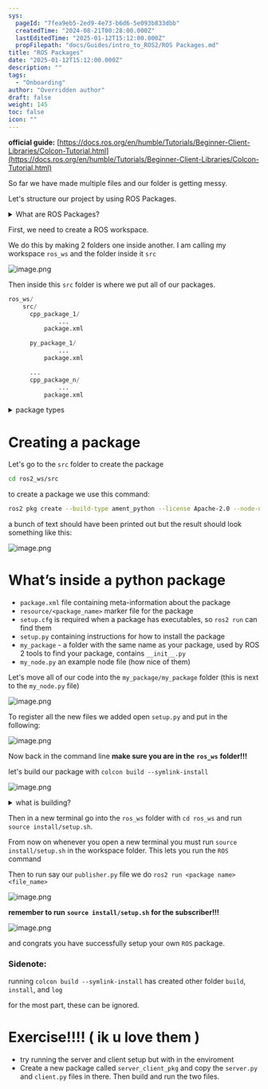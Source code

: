 ```yaml
---
sys:
  pageId: "7fea9eb5-2ed9-4e73-b6d6-5e093b833dbb"
  createdTime: "2024-08-21T00:28:00.000Z"
  lastEditedTime: "2025-01-12T15:12:00.000Z"
  propFilepath: "docs/Guides/intro_to_ROS2/ROS Packages.md"
title: "ROS Packages"
date: "2025-01-12T15:12:00.000Z"
description: ""
tags:
  - "Onboarding"
author: "Overridden author"
draft: false
weight: 145
toc: false
icon: ""
---
```


**official guide:** [https://docs.ros.org/en/humble/Tutorials/Beginner-Client-Libraries/Colcon-Tutorial.html](https://docs.ros.org/en/humble/Tutorials/Beginner-Client-Libraries/Colcon-Tutorial.html)

So far we have made multiple files and our folder is getting messy.

Let's structure our project by using ROS Packages.

<details>

<summary>What are ROS Packages?</summary>

ROS Packages are, as the name implies, packages of code that are highly sharable between ROS developers.

They consist of a folder, `package.xml` file, and source code

```python
      cpp_package_1/
		      ... imagine much code files here ..
          package.xml
```

</details>

First, we need to create a ROS workspace.

We do this by making 2 folders one inside another. I am calling my workspace `ros_ws` and the folder inside it `src`

![image.png](https://prod-files-secure.s3.us-west-2.amazonaws.com/d518164a-d88e-44d1-a4ee-3adb3bd8bce0/70706947-fd18-4537-a67b-e12946812d31/image.png?X-Amz-Algorithm=AWS4-HMAC-SHA256&X-Amz-Content-Sha256=UNSIGNED-PAYLOAD&X-Amz-Credential=ASIAZI2LB466ZFGFXNF7%2F20250525%2Fus-west-2%2Fs3%2Faws4_request&X-Amz-Date=20250525T121404Z&X-Amz-Expires=3600&X-Amz-Security-Token=IQoJb3JpZ2luX2VjEGIaCXVzLXdlc3QtMiJIMEYCIQDMXDVMR50Z63mo5r1CKL3YfnKYsZsTCp1rqSOIwAINtAIhAITZgaPa8osEbMxcBBgcSmpSwu8ZuAFzWuzmqGLuVBavKv8DCCsQABoMNjM3NDIzMTgzODA1IgwcXW0QDdtvBy9vkZEq3APefGpCLCKajHJXc4%2BDMsge9kH6z3vv%2BUTXgAb%2BOYqF%2FMVtMmit9kJgpuiZFQ1TV96pCnuQHEfmoIKJfqZs2ZuzO6Jf2%2Fl8tKfkzU1hTV3RAuJvMhlYVpH%2FVomRTdPqLmb5J2UllewVqiiaDUoGzwY4WwTRVnhhSl7499hUA6sFvezDLC8R88neRtmHExkyYDLWYXSDja1G1tBY80a3gOOkk2W2kQgj4dIX18X4dfh16znZ%2FcwarYj6%2BsaBWeUL943P4gt1zyW3eF6BvLgPPEUkRzkLwln3f%2FyAX3GJS8R9M27cLsUFFw4gyJcCyQi%2FMi7BFG3v5%2B9wovtWxMLCiJrj8eOH%2BXszemF1xS%2F8NW1I3j7WE92jRythNPyXkVoNklZICUakf%2F%2B6oOomQTky0z%2BH7v8R%2B%2Fio48VMRGMALek%2BZbzOW4BSw6cBRbc74vgRGEhGKzHisstBFFwstPsnkbCBRGDApJbZfnO%2F%2Br%2B3iWBNcOH2r8GMvry59XN%2FIt6x6KZ3Cc8DwtlaM51pzo%2FVG8tjyRkoGd1vJ3NbYbgmVvL1QsLgYEGHywnCMsMHsk4Vf7zEmJj73%2BaCBtWdWiU%2BPlR1P8cY1EvhSh80cOf3nusA9mDUbbq03qeNzwRJpDCv1cvBBjqkAQCwbUG3u8OfLtPkObLZI6fantduN47n4ns3Z9RjPT3YJ1ALPmd1m%2F5VDbyb62cjk4L1SfzpykaB7eiiDeZA0WdpfceUWk7iMJZT1kGXdr8SBheCUOlhjGKBo%2FMm4b3LXvIiFqAjtp7UaRqLkmoRx1xwYx3E8W5aQcTsApoViF%2F9Ib7H9pc4q34wNXy482M14iWiTv4j8ywFlxxZwU6TBXcSEf%2Ba&X-Amz-Signature=43793dc673c9183354c2611a8e97c96f9de5548a9d88eba25598bd6fc9e407e9&X-Amz-SignedHeaders=host&x-id=GetObject)

Then inside this `src` folder is where we put all of our packages.

```python
ros_ws/
    src/
      cpp_package_1/
		      ...
          package.xml

      py_package_1/
		      ...
          package.xml

      ...
      cpp_package_n/
		      ...
          package.xml

```

<details>

<summary>package types</summary>

packages can be either `C++` or python.

the intern file structure is different for each but for this guide we will stick to creating python packages

</details>

# Creating a package

Let's go to the `src` folder to create the package

```bash
cd ros2_ws/src
```

to create a package we use this command:

```bash
ros2 pkg create --build-type ament_python --license Apache-2.0 --node-name my_node my_package
```

a bunch of text should have been printed out but the result should look something like this:

![image.png](https://prod-files-secure.s3.us-west-2.amazonaws.com/d518164a-d88e-44d1-a4ee-3adb3bd8bce0/e6cf1e3f-8512-4a3e-b131-079f800bf3e8/image.png?X-Amz-Algorithm=AWS4-HMAC-SHA256&X-Amz-Content-Sha256=UNSIGNED-PAYLOAD&X-Amz-Credential=ASIAZI2LB466ZFGFXNF7%2F20250525%2Fus-west-2%2Fs3%2Faws4_request&X-Amz-Date=20250525T121404Z&X-Amz-Expires=3600&X-Amz-Security-Token=IQoJb3JpZ2luX2VjEGIaCXVzLXdlc3QtMiJIMEYCIQDMXDVMR50Z63mo5r1CKL3YfnKYsZsTCp1rqSOIwAINtAIhAITZgaPa8osEbMxcBBgcSmpSwu8ZuAFzWuzmqGLuVBavKv8DCCsQABoMNjM3NDIzMTgzODA1IgwcXW0QDdtvBy9vkZEq3APefGpCLCKajHJXc4%2BDMsge9kH6z3vv%2BUTXgAb%2BOYqF%2FMVtMmit9kJgpuiZFQ1TV96pCnuQHEfmoIKJfqZs2ZuzO6Jf2%2Fl8tKfkzU1hTV3RAuJvMhlYVpH%2FVomRTdPqLmb5J2UllewVqiiaDUoGzwY4WwTRVnhhSl7499hUA6sFvezDLC8R88neRtmHExkyYDLWYXSDja1G1tBY80a3gOOkk2W2kQgj4dIX18X4dfh16znZ%2FcwarYj6%2BsaBWeUL943P4gt1zyW3eF6BvLgPPEUkRzkLwln3f%2FyAX3GJS8R9M27cLsUFFw4gyJcCyQi%2FMi7BFG3v5%2B9wovtWxMLCiJrj8eOH%2BXszemF1xS%2F8NW1I3j7WE92jRythNPyXkVoNklZICUakf%2F%2B6oOomQTky0z%2BH7v8R%2B%2Fio48VMRGMALek%2BZbzOW4BSw6cBRbc74vgRGEhGKzHisstBFFwstPsnkbCBRGDApJbZfnO%2F%2Br%2B3iWBNcOH2r8GMvry59XN%2FIt6x6KZ3Cc8DwtlaM51pzo%2FVG8tjyRkoGd1vJ3NbYbgmVvL1QsLgYEGHywnCMsMHsk4Vf7zEmJj73%2BaCBtWdWiU%2BPlR1P8cY1EvhSh80cOf3nusA9mDUbbq03qeNzwRJpDCv1cvBBjqkAQCwbUG3u8OfLtPkObLZI6fantduN47n4ns3Z9RjPT3YJ1ALPmd1m%2F5VDbyb62cjk4L1SfzpykaB7eiiDeZA0WdpfceUWk7iMJZT1kGXdr8SBheCUOlhjGKBo%2FMm4b3LXvIiFqAjtp7UaRqLkmoRx1xwYx3E8W5aQcTsApoViF%2F9Ib7H9pc4q34wNXy482M14iWiTv4j8ywFlxxZwU6TBXcSEf%2Ba&X-Amz-Signature=65e338e9800b42203806c5efb518f34314c9b66e8e1a0403a51e4e8101757395&X-Amz-SignedHeaders=host&x-id=GetObject)

# What’s inside a python package

- `package.xml` file containing meta-information about the package
- `resource/<package_name>` marker file for the package
- `setup.cfg` is required when a package has executables, so `ros2 run` can find them
- `setup.py` containing instructions for how to install the package
- `my_package` - a folder with the same name as your package, used by ROS 2 tools to find your package, contains `__init__.py`
- `my_node.py` an example node file (how nice of them)

Let's move all of our code into the `my_package/my_package` folder (this is next to the `my_node.py` file)

![image.png](https://prod-files-secure.s3.us-west-2.amazonaws.com/d518164a-d88e-44d1-a4ee-3adb3bd8bce0/9ce58f11-0da9-4d3e-b86d-506a9685d378/image.png?X-Amz-Algorithm=AWS4-HMAC-SHA256&X-Amz-Content-Sha256=UNSIGNED-PAYLOAD&X-Amz-Credential=ASIAZI2LB466ZFGFXNF7%2F20250525%2Fus-west-2%2Fs3%2Faws4_request&X-Amz-Date=20250525T121404Z&X-Amz-Expires=3600&X-Amz-Security-Token=IQoJb3JpZ2luX2VjEGIaCXVzLXdlc3QtMiJIMEYCIQDMXDVMR50Z63mo5r1CKL3YfnKYsZsTCp1rqSOIwAINtAIhAITZgaPa8osEbMxcBBgcSmpSwu8ZuAFzWuzmqGLuVBavKv8DCCsQABoMNjM3NDIzMTgzODA1IgwcXW0QDdtvBy9vkZEq3APefGpCLCKajHJXc4%2BDMsge9kH6z3vv%2BUTXgAb%2BOYqF%2FMVtMmit9kJgpuiZFQ1TV96pCnuQHEfmoIKJfqZs2ZuzO6Jf2%2Fl8tKfkzU1hTV3RAuJvMhlYVpH%2FVomRTdPqLmb5J2UllewVqiiaDUoGzwY4WwTRVnhhSl7499hUA6sFvezDLC8R88neRtmHExkyYDLWYXSDja1G1tBY80a3gOOkk2W2kQgj4dIX18X4dfh16znZ%2FcwarYj6%2BsaBWeUL943P4gt1zyW3eF6BvLgPPEUkRzkLwln3f%2FyAX3GJS8R9M27cLsUFFw4gyJcCyQi%2FMi7BFG3v5%2B9wovtWxMLCiJrj8eOH%2BXszemF1xS%2F8NW1I3j7WE92jRythNPyXkVoNklZICUakf%2F%2B6oOomQTky0z%2BH7v8R%2B%2Fio48VMRGMALek%2BZbzOW4BSw6cBRbc74vgRGEhGKzHisstBFFwstPsnkbCBRGDApJbZfnO%2F%2Br%2B3iWBNcOH2r8GMvry59XN%2FIt6x6KZ3Cc8DwtlaM51pzo%2FVG8tjyRkoGd1vJ3NbYbgmVvL1QsLgYEGHywnCMsMHsk4Vf7zEmJj73%2BaCBtWdWiU%2BPlR1P8cY1EvhSh80cOf3nusA9mDUbbq03qeNzwRJpDCv1cvBBjqkAQCwbUG3u8OfLtPkObLZI6fantduN47n4ns3Z9RjPT3YJ1ALPmd1m%2F5VDbyb62cjk4L1SfzpykaB7eiiDeZA0WdpfceUWk7iMJZT1kGXdr8SBheCUOlhjGKBo%2FMm4b3LXvIiFqAjtp7UaRqLkmoRx1xwYx3E8W5aQcTsApoViF%2F9Ib7H9pc4q34wNXy482M14iWiTv4j8ywFlxxZwU6TBXcSEf%2Ba&X-Amz-Signature=293c0002815815c60895cc3cb484f2ba0dbc0b8ba79815bc2ed99af035091f8f&X-Amz-SignedHeaders=host&x-id=GetObject)

To register all the new files we added open `setup.py` and put in the following:

![image.png](https://prod-files-secure.s3.us-west-2.amazonaws.com/d518164a-d88e-44d1-a4ee-3adb3bd8bce0/1cd7c262-4cae-4496-9d75-c178537d24a2/image.png?X-Amz-Algorithm=AWS4-HMAC-SHA256&X-Amz-Content-Sha256=UNSIGNED-PAYLOAD&X-Amz-Credential=ASIAZI2LB466ZFGFXNF7%2F20250525%2Fus-west-2%2Fs3%2Faws4_request&X-Amz-Date=20250525T121404Z&X-Amz-Expires=3600&X-Amz-Security-Token=IQoJb3JpZ2luX2VjEGIaCXVzLXdlc3QtMiJIMEYCIQDMXDVMR50Z63mo5r1CKL3YfnKYsZsTCp1rqSOIwAINtAIhAITZgaPa8osEbMxcBBgcSmpSwu8ZuAFzWuzmqGLuVBavKv8DCCsQABoMNjM3NDIzMTgzODA1IgwcXW0QDdtvBy9vkZEq3APefGpCLCKajHJXc4%2BDMsge9kH6z3vv%2BUTXgAb%2BOYqF%2FMVtMmit9kJgpuiZFQ1TV96pCnuQHEfmoIKJfqZs2ZuzO6Jf2%2Fl8tKfkzU1hTV3RAuJvMhlYVpH%2FVomRTdPqLmb5J2UllewVqiiaDUoGzwY4WwTRVnhhSl7499hUA6sFvezDLC8R88neRtmHExkyYDLWYXSDja1G1tBY80a3gOOkk2W2kQgj4dIX18X4dfh16znZ%2FcwarYj6%2BsaBWeUL943P4gt1zyW3eF6BvLgPPEUkRzkLwln3f%2FyAX3GJS8R9M27cLsUFFw4gyJcCyQi%2FMi7BFG3v5%2B9wovtWxMLCiJrj8eOH%2BXszemF1xS%2F8NW1I3j7WE92jRythNPyXkVoNklZICUakf%2F%2B6oOomQTky0z%2BH7v8R%2B%2Fio48VMRGMALek%2BZbzOW4BSw6cBRbc74vgRGEhGKzHisstBFFwstPsnkbCBRGDApJbZfnO%2F%2Br%2B3iWBNcOH2r8GMvry59XN%2FIt6x6KZ3Cc8DwtlaM51pzo%2FVG8tjyRkoGd1vJ3NbYbgmVvL1QsLgYEGHywnCMsMHsk4Vf7zEmJj73%2BaCBtWdWiU%2BPlR1P8cY1EvhSh80cOf3nusA9mDUbbq03qeNzwRJpDCv1cvBBjqkAQCwbUG3u8OfLtPkObLZI6fantduN47n4ns3Z9RjPT3YJ1ALPmd1m%2F5VDbyb62cjk4L1SfzpykaB7eiiDeZA0WdpfceUWk7iMJZT1kGXdr8SBheCUOlhjGKBo%2FMm4b3LXvIiFqAjtp7UaRqLkmoRx1xwYx3E8W5aQcTsApoViF%2F9Ib7H9pc4q34wNXy482M14iWiTv4j8ywFlxxZwU6TBXcSEf%2Ba&X-Amz-Signature=6b7e2b91955b5b21de2dbcd07d8fe26f00abc972deb3ab27097c791f9a0d824f&X-Amz-SignedHeaders=host&x-id=GetObject)

Now back in the command line **make sure you are in the** **`ros_ws`** **folder!!!**

let's build our package with `colcon build --symlink-install`

![image.png](https://prod-files-secure.s3.us-west-2.amazonaws.com/d518164a-d88e-44d1-a4ee-3adb3bd8bce0/2f2a0d27-b173-48fd-b189-5f5c0ce65619/image.png?X-Amz-Algorithm=AWS4-HMAC-SHA256&X-Amz-Content-Sha256=UNSIGNED-PAYLOAD&X-Amz-Credential=ASIAZI2LB466ZFGFXNF7%2F20250525%2Fus-west-2%2Fs3%2Faws4_request&X-Amz-Date=20250525T121404Z&X-Amz-Expires=3600&X-Amz-Security-Token=IQoJb3JpZ2luX2VjEGIaCXVzLXdlc3QtMiJIMEYCIQDMXDVMR50Z63mo5r1CKL3YfnKYsZsTCp1rqSOIwAINtAIhAITZgaPa8osEbMxcBBgcSmpSwu8ZuAFzWuzmqGLuVBavKv8DCCsQABoMNjM3NDIzMTgzODA1IgwcXW0QDdtvBy9vkZEq3APefGpCLCKajHJXc4%2BDMsge9kH6z3vv%2BUTXgAb%2BOYqF%2FMVtMmit9kJgpuiZFQ1TV96pCnuQHEfmoIKJfqZs2ZuzO6Jf2%2Fl8tKfkzU1hTV3RAuJvMhlYVpH%2FVomRTdPqLmb5J2UllewVqiiaDUoGzwY4WwTRVnhhSl7499hUA6sFvezDLC8R88neRtmHExkyYDLWYXSDja1G1tBY80a3gOOkk2W2kQgj4dIX18X4dfh16znZ%2FcwarYj6%2BsaBWeUL943P4gt1zyW3eF6BvLgPPEUkRzkLwln3f%2FyAX3GJS8R9M27cLsUFFw4gyJcCyQi%2FMi7BFG3v5%2B9wovtWxMLCiJrj8eOH%2BXszemF1xS%2F8NW1I3j7WE92jRythNPyXkVoNklZICUakf%2F%2B6oOomQTky0z%2BH7v8R%2B%2Fio48VMRGMALek%2BZbzOW4BSw6cBRbc74vgRGEhGKzHisstBFFwstPsnkbCBRGDApJbZfnO%2F%2Br%2B3iWBNcOH2r8GMvry59XN%2FIt6x6KZ3Cc8DwtlaM51pzo%2FVG8tjyRkoGd1vJ3NbYbgmVvL1QsLgYEGHywnCMsMHsk4Vf7zEmJj73%2BaCBtWdWiU%2BPlR1P8cY1EvhSh80cOf3nusA9mDUbbq03qeNzwRJpDCv1cvBBjqkAQCwbUG3u8OfLtPkObLZI6fantduN47n4ns3Z9RjPT3YJ1ALPmd1m%2F5VDbyb62cjk4L1SfzpykaB7eiiDeZA0WdpfceUWk7iMJZT1kGXdr8SBheCUOlhjGKBo%2FMm4b3LXvIiFqAjtp7UaRqLkmoRx1xwYx3E8W5aQcTsApoViF%2F9Ib7H9pc4q34wNXy482M14iWiTv4j8ywFlxxZwU6TBXcSEf%2Ba&X-Amz-Signature=389bd1548d198415d65b671aef59dffb9a3b12d5bb240d728e3891d17c8df78c&X-Amz-SignedHeaders=host&x-id=GetObject)

<details>

<summary>what is building?</summary>

if you are a CS major at Rose-Hulman you will learn the answer to this in CSSE132

but TLDR; is it combines all the code files into one program that can be run easily 

</details>

Then in a new terminal go into the `ros_ws` folder with `cd ros_ws` and run `source install/setup.sh`. 

From now on whenever you open a new terminal you must run `source install/setup.sh` in the workspace folder. This lets you run the `ROS` command

Then to run say our `publisher.py` file we do `ros2 run <package name> <file_name>`

![image.png](https://prod-files-secure.s3.us-west-2.amazonaws.com/d518164a-d88e-44d1-a4ee-3adb3bd8bce0/4f4b1219-3a44-4632-aa0a-ce3471699f59/image.png?X-Amz-Algorithm=AWS4-HMAC-SHA256&X-Amz-Content-Sha256=UNSIGNED-PAYLOAD&X-Amz-Credential=ASIAZI2LB466ZFGFXNF7%2F20250525%2Fus-west-2%2Fs3%2Faws4_request&X-Amz-Date=20250525T121404Z&X-Amz-Expires=3600&X-Amz-Security-Token=IQoJb3JpZ2luX2VjEGIaCXVzLXdlc3QtMiJIMEYCIQDMXDVMR50Z63mo5r1CKL3YfnKYsZsTCp1rqSOIwAINtAIhAITZgaPa8osEbMxcBBgcSmpSwu8ZuAFzWuzmqGLuVBavKv8DCCsQABoMNjM3NDIzMTgzODA1IgwcXW0QDdtvBy9vkZEq3APefGpCLCKajHJXc4%2BDMsge9kH6z3vv%2BUTXgAb%2BOYqF%2FMVtMmit9kJgpuiZFQ1TV96pCnuQHEfmoIKJfqZs2ZuzO6Jf2%2Fl8tKfkzU1hTV3RAuJvMhlYVpH%2FVomRTdPqLmb5J2UllewVqiiaDUoGzwY4WwTRVnhhSl7499hUA6sFvezDLC8R88neRtmHExkyYDLWYXSDja1G1tBY80a3gOOkk2W2kQgj4dIX18X4dfh16znZ%2FcwarYj6%2BsaBWeUL943P4gt1zyW3eF6BvLgPPEUkRzkLwln3f%2FyAX3GJS8R9M27cLsUFFw4gyJcCyQi%2FMi7BFG3v5%2B9wovtWxMLCiJrj8eOH%2BXszemF1xS%2F8NW1I3j7WE92jRythNPyXkVoNklZICUakf%2F%2B6oOomQTky0z%2BH7v8R%2B%2Fio48VMRGMALek%2BZbzOW4BSw6cBRbc74vgRGEhGKzHisstBFFwstPsnkbCBRGDApJbZfnO%2F%2Br%2B3iWBNcOH2r8GMvry59XN%2FIt6x6KZ3Cc8DwtlaM51pzo%2FVG8tjyRkoGd1vJ3NbYbgmVvL1QsLgYEGHywnCMsMHsk4Vf7zEmJj73%2BaCBtWdWiU%2BPlR1P8cY1EvhSh80cOf3nusA9mDUbbq03qeNzwRJpDCv1cvBBjqkAQCwbUG3u8OfLtPkObLZI6fantduN47n4ns3Z9RjPT3YJ1ALPmd1m%2F5VDbyb62cjk4L1SfzpykaB7eiiDeZA0WdpfceUWk7iMJZT1kGXdr8SBheCUOlhjGKBo%2FMm4b3LXvIiFqAjtp7UaRqLkmoRx1xwYx3E8W5aQcTsApoViF%2F9Ib7H9pc4q34wNXy482M14iWiTv4j8ywFlxxZwU6TBXcSEf%2Ba&X-Amz-Signature=3b8b5aed474541400d0d3f0ea55020a48c54b069d2b1a43352b885a25fd410f8&X-Amz-SignedHeaders=host&x-id=GetObject)

**remember to run** **`source install/setup.sh`** **for the subscriber!!!**

![image.png](https://prod-files-secure.s3.us-west-2.amazonaws.com/d518164a-d88e-44d1-a4ee-3adb3bd8bce0/02121119-dad4-49ec-8356-c956108b4243/image.png?X-Amz-Algorithm=AWS4-HMAC-SHA256&X-Amz-Content-Sha256=UNSIGNED-PAYLOAD&X-Amz-Credential=ASIAZI2LB466ZFGFXNF7%2F20250525%2Fus-west-2%2Fs3%2Faws4_request&X-Amz-Date=20250525T121404Z&X-Amz-Expires=3600&X-Amz-Security-Token=IQoJb3JpZ2luX2VjEGIaCXVzLXdlc3QtMiJIMEYCIQDMXDVMR50Z63mo5r1CKL3YfnKYsZsTCp1rqSOIwAINtAIhAITZgaPa8osEbMxcBBgcSmpSwu8ZuAFzWuzmqGLuVBavKv8DCCsQABoMNjM3NDIzMTgzODA1IgwcXW0QDdtvBy9vkZEq3APefGpCLCKajHJXc4%2BDMsge9kH6z3vv%2BUTXgAb%2BOYqF%2FMVtMmit9kJgpuiZFQ1TV96pCnuQHEfmoIKJfqZs2ZuzO6Jf2%2Fl8tKfkzU1hTV3RAuJvMhlYVpH%2FVomRTdPqLmb5J2UllewVqiiaDUoGzwY4WwTRVnhhSl7499hUA6sFvezDLC8R88neRtmHExkyYDLWYXSDja1G1tBY80a3gOOkk2W2kQgj4dIX18X4dfh16znZ%2FcwarYj6%2BsaBWeUL943P4gt1zyW3eF6BvLgPPEUkRzkLwln3f%2FyAX3GJS8R9M27cLsUFFw4gyJcCyQi%2FMi7BFG3v5%2B9wovtWxMLCiJrj8eOH%2BXszemF1xS%2F8NW1I3j7WE92jRythNPyXkVoNklZICUakf%2F%2B6oOomQTky0z%2BH7v8R%2B%2Fio48VMRGMALek%2BZbzOW4BSw6cBRbc74vgRGEhGKzHisstBFFwstPsnkbCBRGDApJbZfnO%2F%2Br%2B3iWBNcOH2r8GMvry59XN%2FIt6x6KZ3Cc8DwtlaM51pzo%2FVG8tjyRkoGd1vJ3NbYbgmVvL1QsLgYEGHywnCMsMHsk4Vf7zEmJj73%2BaCBtWdWiU%2BPlR1P8cY1EvhSh80cOf3nusA9mDUbbq03qeNzwRJpDCv1cvBBjqkAQCwbUG3u8OfLtPkObLZI6fantduN47n4ns3Z9RjPT3YJ1ALPmd1m%2F5VDbyb62cjk4L1SfzpykaB7eiiDeZA0WdpfceUWk7iMJZT1kGXdr8SBheCUOlhjGKBo%2FMm4b3LXvIiFqAjtp7UaRqLkmoRx1xwYx3E8W5aQcTsApoViF%2F9Ib7H9pc4q34wNXy482M14iWiTv4j8ywFlxxZwU6TBXcSEf%2Ba&X-Amz-Signature=b99162822c1af8905f075dea9716a3bcde9b123d38bbedf7f7335f7848e5da53&X-Amz-SignedHeaders=host&x-id=GetObject)

and congrats you have successfully setup your own `ROS` package.

### Sidenote:

running `colcon build --symlink-install` has created other folder `build`, `install`, and `log`

for the most part, these can be ignored.

# Exercise!!!! ( ik u love them )

- try running the server and client setup but with in the enviroment
- Create a new package called `server_client_pkg` and copy the `server.py` and `client.py` files in there. Then build and run the two files.
